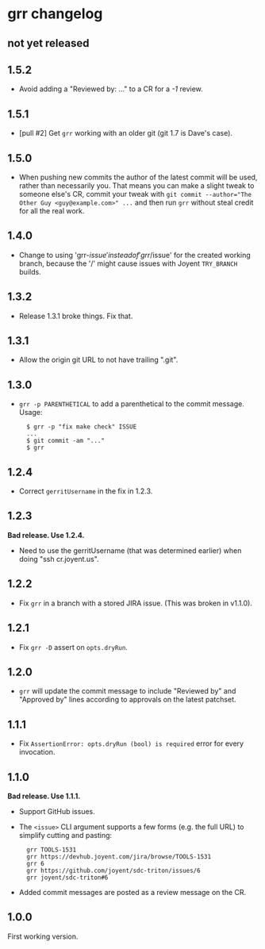 # grr changelog

## not yet released

## 1.5.2

- Avoid adding a "Reviewed by: ..." to a CR for a *-1* review.

## 1.5.1

- [pull #2] Get `grr` working with an older git (git 1.7 is Dave's case).

## 1.5.0

- When pushing new commits the author of the latest commit will be used, rather
  than necessarily you. That means you can make a slight tweak to someone
  else's CR, commit your tweak with `git commit --author="The Other Guy
  <guy@example.com>" ...` and then run `grr` without steal credit for all the
  real work.

## 1.4.0

- Change to using 'grr-$issue' instead of 'grr/$issue' for the created working
  branch, because the '/' might cause issues with Joyent `TRY_BRANCH` builds.

## 1.3.2

- Release 1.3.1 broke things. Fix that.

## 1.3.1

- Allow the origin git URL to not have trailing ".git".

## 1.3.0

- `grr -p PARENTHETICAL` to add a parenthetical to the commit message. Usage:

        $ grr -p "fix make check" ISSUE
        ...
        $ git commit -am "..."
        $ grr

## 1.2.4

- Correct `gerritUsername` in the fix in 1.2.3.


## 1.2.3

**Bad release. Use 1.2.4.**

- Need to use the gerritUsername (that was determined earlier) when doing "ssh
  cr.joyent.us".


## 1.2.2

- Fix `grr` in a branch with a stored JIRA issue. (This was broken in v1.1.0).


## 1.2.1

- Fix `grr -D` assert on `opts.dryRun`.


## 1.2.0

- `grr` will update the commit message to include "Reviewed by" and
  "Approved by" lines according to approvals on the latest patchset.


## 1.1.1

- Fix `AssertionError: opts.dryRun (bool) is required` error for every
  invocation.

## 1.1.0

**Bad release. Use 1.1.1.**

- Support GitHub issues.

- The `<issue>` CLI argument supports a few forms (e.g. the full URL) to simplify
  cutting and pasting:

        grr TOOLS-1531
        grr https://devhub.joyent.com/jira/browse/TOOLS-1531
        grr 6
        grr https://github.com/joyent/sdc-triton/issues/6
        grr joyent/sdc-triton#6

- Added commit messages are posted as a review message on the CR.

## 1.0.0

First working version.
